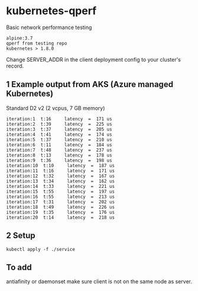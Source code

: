 # kubernetes-qperf
Basic network performance testing

```
alpine:3.7
qperf from testing repo
kubernetes > 1.8.0
```

Change SERVER_ADDR in the client deployment config to your cluster's record.

## 1 Example output from AKS (Azure managed Kubernetes)
Standard D2 v2 (2 vcpus, 7 GB memory)
```
iteration:1  t:16     latency  =  171 us
iteration:2  t:39     latency  =  225 us
iteration:3  t:37     latency  =  205 us
iteration:4  t:41     latency  =  174 us
iteration:5  t:37     latency  =  210 us
iteration:6  t:11     latency  =  184 us
iteration:7  t:48     latency  =  237 us
iteration:8  t:13     latency  =  178 us
iteration:9  t:36     latency  =  198 us
iteration:10  t:10     latency  =  187 us
iteration:11  t:16     latency  =  171 us
iteration:12  t:32     latency  =  167 us
iteration:13  t:34     latency  =  162 us
iteration:14  t:33     latency  =  221 us
iteration:15  t:55     latency  =  197 us
iteration:16  t:55     latency  =  213 us
iteration:17  t:31     latency  =  202 us
iteration:18  t:49     latency  =  226 us
iteration:19  t:35     latency  =  176 us
iteration:20  t:14     latency  =  218 us
```

## 2 Setup
```
kubectl apply -f ./service
```


## To add
antiafinity or daemonset
make sure client is not on the same node as server.
